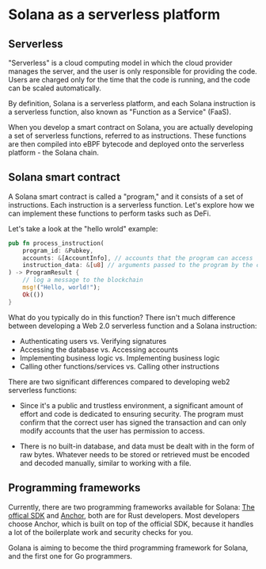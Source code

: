 # Solana as a serverless platform

## Serverless

"Serverless" is a cloud computing model in which the cloud provider manages the server, and the user is only responsible for providing the code. Users are charged only for the time that the code is running, and the code can be scaled automatically.

By definition, Solana is a serverless platform, and each Solana instruction is a serverless function, also known as "Function as a Service" (FaaS).

When you develop a smart contract on Solana, you are actually developing a set of serverless functions, referred to as instructions. These functions are then compiled into eBPF bytecode and deployed onto the serverless platform - the Solana chain.

## Solana smart contract

A Solana smart contract is called a "program," and it consists of a set of instructions. Each instruction is a serverless function. Let's explore how we can implement these functions to perform tasks such as DeFi.

Let's take a look at the "hello wrold" example:

```rust
pub fn process_instruction(
    program_id: &Pubkey,
    accounts: &[AccountInfo], // accounts that the program can access
    instruction_data: &[u8] // arguments passed to the program by the caller, a client or another instruction
) -> ProgramResult {
    // log a message to the blockchain
    msg!("Hello, world!");
    Ok(())
}
```

What do you typically do in this function? There isn't much difference between developing a Web 2.0 serverless function and a Solana instruction:

- Authenticating users vs. Verifying signatures
- Accessing the database vs. Accessing accounts
- Implementing business logic vs. Implementing business logic
- Calling other functions/services vs. Calling other instructions

There are two significant differences compared to developing web2 serverless functions:

- Since it's a public and trustless environment, a significant amount of effort and code is dedicated to ensuring security. The program must confirm that the correct user has signed the transaction and can only modify accounts that the user has permission to access.

- There is no built-in database, and data must be dealt with in the form of raw bytes. Whatever needs to be stored or retrieved must be encoded and decoded manually, similar to working with a file.

## Programming frameworks

Currently, there are two programming frameworks available for Solana: [The offical SDK](https://docs.solana.com/developing/on-chain-programs/developing-rust) and [Anchor](https://www.anchor-lang.com/), both are for Rust developers. Most developers choose Anchor, which is built on top of the official SDK, because it handles a lot of the boilerplate work and security checks for you.

Golana is aiming to become the third programming framework for Solana, and the first one for Go programmers.
